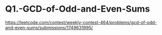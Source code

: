 # Q1.-GCD-of-Odd-and-Even-Sums
https://leetcode.com/contest/weekly-contest-464/problems/gcd-of-odd-and-even-sums/submissions/1749631995/
